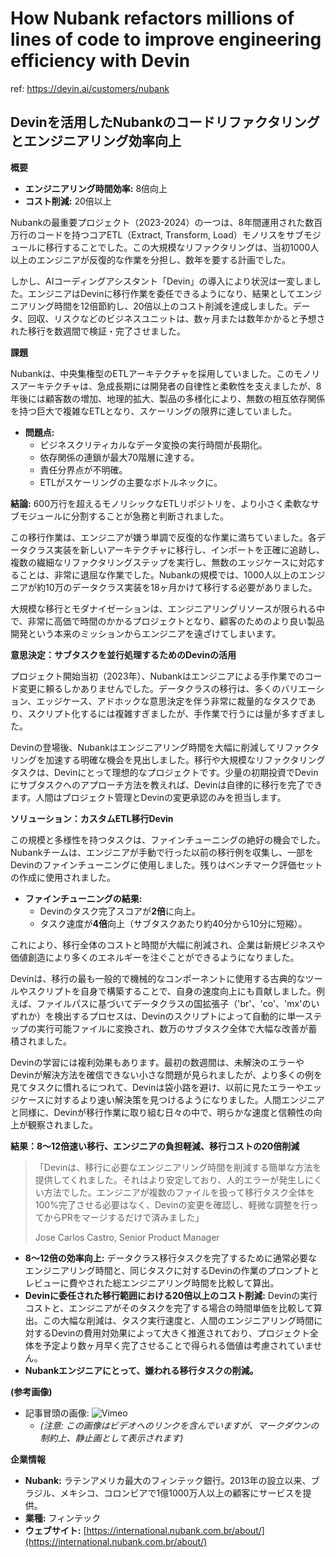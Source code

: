 # How Nubank refactors millions of lines of code to improve engineering efficiency with Devin

ref: <https://devin.ai/customers/nubank>

## Devinを活用したNubankのコードリファクタリングとエンジニアリング効率向上

**概要**

* **エンジニアリング時間効率:** 8倍向上
* **コスト削減:** 20倍以上

Nubankの最重要プロジェクト（2023-2024）の一つは、8年間運用された数百万行のコードを持つコアETL（Extract, Transform, Load）モノリスをサブモジュールに移行することでした。この大規模なリファクタリングは、当初1000人以上のエンジニアが反復的な作業を分担し、数年を要する計画でした。

しかし、AIコーディングアシスタント「Devin」の導入により状況は一変しました。エンジニアはDevinに移行作業を委任できるようになり、結果としてエンジニアリング時間を12倍節約し、20倍以上のコスト削減を達成しました。データ、回収、リスクなどのビジネスユニットは、数ヶ月または数年かかると予想された移行を数週間で検証・完了させました。

**課題**

Nubankは、中央集権型のETLアーキテクチャを採用していました。このモノリスアーキテクチャは、急成長期には開発者の自律性と柔軟性を支えましたが、8年後には顧客数の増加、地理的拡大、製品の多様化により、無数の相互依存関係を持つ巨大で複雑なETLとなり、スケーリングの限界に達していました。

* **問題点:**
  * ビジネスクリティカルなデータ変換の実行時間が長期化。
  * 依存関係の連鎖が最大70階層に達する。
  * 責任分界点が不明確。
  * ETLがスケーリングの主要なボトルネックに。

**結論:** 600万行を超えるモノリシックなETLリポジトリを、より小さく柔軟なサブモジュールに分割することが急務と判断されました。

この移行作業は、エンジニアが嫌う単調で反復的な作業に満ちていました。各データクラス実装を新しいアーキテクチャに移行し、インポートを正確に追跡し、複数の繊細なリファクタリングステップを実行し、無数のエッジケースに対応することは、非常に退屈な作業でした。Nubankの規模では、1000人以上のエンジニアが約10万のデータクラス実装を18ヶ月かけて移行する必要がありました。

大規模な移行とモダナイゼーションは、エンジニアリングリソースが限られる中で、非常に高価で時間のかかるプロジェクトとなり、顧客のためのより良い製品開発という本来のミッションからエンジニアを遠ざけてしまいます。

**意思決定：サブタスクを並行処理するためのDevinの活用**

プロジェクト開始当初（2023年）、Nubankはエンジニアによる手作業でのコード変更に頼るしかありませんでした。データクラスの移行は、多くのバリエーション、エッジケース、アドホックな意思決定を伴う非常に裁量的なタスクであり、スクリプト化するには複雑すぎましたが、手作業で行うには量が多すぎました。

Devinの登場後、Nubankはエンジニアリング時間を大幅に削減してリファクタリングを加速する明確な機会を見出しました。移行や大規模なリファクタリングタスクは、Devinにとって理想的なプロジェクトです。少量の初期投資でDevinにサブタスクへのアプローチ方法を教えれば、Devinは自律的に移行を完了できます。人間はプロジェクト管理とDevinの変更承認のみを担当します。

**ソリューション：カスタムETL移行Devin**

この規模と多様性を持つタスクは、ファインチューニングの絶好の機会でした。Nubankチームは、エンジニアが手動で行った以前の移行例を収集し、一部をDevinのファインチューニングに使用しました。残りはベンチマーク評価セットの作成に使用されました。

* **ファインチューニングの結果:**
  * Devinのタスク完了スコアが**2倍**に向上。
  * タスク速度が**4倍**向上（サブタスクあたり約40分から10分に短縮）。

これにより、移行全体のコストと時間が大幅に削減され、企業は新規ビジネスや価値創造により多くのエネルギーを注ぐことができるようになりました。

Devinは、移行の最も一般的で機械的なコンポーネントに使用する古典的なツールやスクリプトを自身で構築することで、自身の速度向上にも貢献しました。例えば、ファイルパスに基づいてデータクラスの国拡張子（'br'、'co'、'mx'のいずれか）を検出するプロセスは、Devinのスクリプトによって自動的に単一ステップの実行可能ファイルに変換され、数万のサブタスク全体で大幅な改善が蓄積されました。

Devinの学習には複利効果もあります。最初の数週間は、未解決のエラーやDevinが解決方法を確信できない小さな問題が見られましたが、より多くの例を見てタスクに慣れるにつれて、Devinは袋小路を避け、以前に見たエラーやエッジケースに対するより速い解決策を見つけるようになりました。人間エンジニアと同様に、Devinが移行作業に取り組む日々の中で、明らかな速度と信頼性の向上が観察されました。

**結果：8～12倍速い移行、エンジニアの負担軽減、移行コストの20倍削減**

> 「Devinは、移行に必要なエンジニアリング時間を削減する簡単な方法を提供してくれました。それはより安定しており、人的エラーが発生しにくい方法でした。エンジニアが複数のファイルを扱って移行タスク全体を100%完了させる必要はなく、Devinの変更を確認し、軽微な調整を行ってからPRをマージするだけで済みました」
>
> Jose Carlos Castro, Senior Product Manager

* **8～12倍の効率向上:** データクラス移行タスクを完了するために通常必要なエンジニアリング時間と、同じタスクに対するDevinの作業のプロンプトとレビューに費やされた総エンジニアリング時間を比較して算出。
* **Devinに委任された移行範囲における20倍以上のコスト削減:** Devinの実行コストと、エンジニアがそのタスクを完了する場合の時間単価を比較して算出。この大幅な削減は、タスク実行速度と、人間のエンジニアリング時間に対するDevinの費用対効果によって大きく推進されており、プロジェクト全体を予定より数ヶ月早く完了させることで得られる価値は考慮されていません。
* **Nubankエンジニアにとって、嫌われる移行タスクの削減。**

**(参考画像)**

* 記事冒頭の画像: ![Vimeo](https://devin.ai/assets/images/customers_feedback_hero.jpg)
  * *(注意: この画像はビデオへのリンクを含んでいますが、マークダウンの制約上、静止画として表示されます)*

**企業情報**

* **Nubank:** ラテンアメリカ最大のフィンテック銀行。2013年の設立以来、ブラジル、メキシコ、コロンビアで1億1000万人以上の顧客にサービスを提供。
* **業種:** フィンテック
* **ウェブサイト:** [https://international.nubank.com.br/about/](https://international.nubank.com.br/about/)
